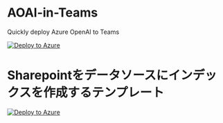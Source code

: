# AOAI-in-Teams
Quickly deploy Azure OpenAI to Teams

[![Deploy to Azure](https://aka.ms/deploytoazurebutton)](https://portal.azure.com/#create/Microsoft.Template/uri/https%3A%2F%2Fraw.githubusercontent.com%2Fcloudnative-co%2FAOAI-in-Teams%2Fmain%2Ftemplate.json)


# Sharepointをデータソースにインデックスを作成するテンプレート
[![Deploy to Azure](https://aka.ms/deploytoazurebutton)](https://portal.azure.com/#create/Microsoft.Template/uri/https%3A%2F%2raw.githubusercontent.com%2Fcloudnative-co%2FAOAI-in-Teams%2Frefs%2Fheads%2Fmain%2Fsharepoint_index_flow.json)
